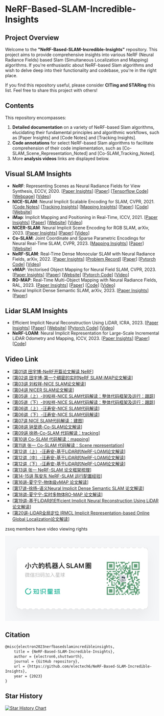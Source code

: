 # NeRF-Based-SLAM-Incredible-Insights
## Project Overview
Welcome to the **"NeRF-Based-SLAM-Incredible-Insights"** repository. This project aims to provide comprehensive insights into various NeRF (Neural Radiance Fields) based Slam (Simultaneous Localization and Mapping) algorithms. If you're enthusiastic about NeRF-based Slam algorithms and wish to delve deep into their functionality and codebase, you're in the right place.

If you find this repository useful, please consider **CITing and STARing** this list. Feel free to share this project with others!





## Contents

This repository encompasses:

1. **Detailed documentation** on a variety of NeRF-based Slam algorithms, elucidating their fundamental principles and algorithmic workflows, such as [Paper Insights] and [Code Notes] and [Tracking Insights].
2. **Code annotations** for select NeRF-based Slam algorithms to facilitate comprehension of their code implementation, such as [Co-SLAM_Scene_Representation_Noted] and [Co-SLAM_Tracking_Noted].
3. More **analysis videos** links are displayed below.


## Visual SLAM Insights
* **NeRF**: Representing Scenes as Neural Radiance Fields for View Synthesis, ECCV, 2020. [[Paper Insights](./1.Nerf开篇论文解读%20.pdf)]  [[Paper](https://arxiv.org/pdf/2003.08934.pdf)] [[Tensorflow Code](https://github.com/bmild/nerf)] [[Webpage](http://tancik.com/nerf)] [[Video](https://www.youtube.com/watch?v=JuH79E8rdKc)] 
* **NICE-SLAM**: Neural Implicit Scalable Encoding for SLAM, CVPR, 2021. [[Code Notes](5.NICE-SLAM源码阅读笔记.pdf)] [[Tracking Insights](./6.NICE-SLAM跟踪代码解析和扩展内容.pdf)] [[Mapping Insights](./7.NICE-SLAM_Mapping.pdf)]  [[Paper](https://arxiv.org/abs/2112.12130)] [[Code](https://github.com/cvg/nice-slam)] [[Website](https://pengsongyou.github.io/nice-slam?utm_source=catalyzex.com)]
* **iMap**: Implicit Mapping and Positioning in Real-Time, ICCV, 2021. [[Paper Insights](./2.iMap解读.pdf)] [[Paper](https://arxiv.org/abs/2103.12352)] [[Website](https://edgarsucar.github.io/iMAP/)] [[Video](https://www.youtube.com/watch?v=c-zkKGArl5Y)]
*  **NICER-SLAM**: Neural Implicit Scene Encoding for RGB SLAM, arXiv, 2023. [[Paper Insights](./4.NICER-SLAM论文解读.pdf)]   [[Paper](https://arxiv.org/pdf/2302.03594.pdf)] [[Video](https://www.youtube.com/watch?v=tUXzqEZWg2w)]
*  **Co-SLAM**: Joint Coordinate and Sparse Parametric Encodings for Neural Real-Time SLAM, CVPR, 2023. [[Mapping Insights](./10.Co-SLAM_Mapping.pdf)]  [[Paper](https://arxiv.org/pdf/2304.14377.pdf)] [[Website](https://hengyiwang.github.io/projects/CoSLAM)]
* **NeRF-SLAM**: Real-Time Dense Monocular SLAM with Neural Radiance Fields, arXiv, 2022. [[Paper Insights](./13.NeRF-SLAM论文框架梳理_Real-Time%20Dense%20Monocular%20SLAM%20with%20Neural%20Radiance%20Fields.pdf)]  [[Problem Record](./14-15.Nerf-Slam实践问题记录.docx)]     [[Paper](https://arxiv.org/pdf/2210.13641.pdf)] [[Pytorch Code](https://github.com/ToniRV/NeRF-SLAM)] [[Video](https://www.youtube.com/watch?v=-6ufRJugcEU)]
*  **vMAP**: Vectorised Object Mapping for Neural Field SLAM, CVPR,  2023. [[Paper Insights](./16.vMAP%20Vectorised%20Object%20Mapping%20for%20Neural%20Field%20SLAM.html)]  [[Paper](https://arxiv.org/pdf/2302.01838.pdf)] [[Website](https://kxhit.github.io/vMAP)] [[Pytorch Code](https://github.com/kxhit/vMAP)] [[Video](https://kxhit.github.io/media/vMAP/vmap_raw.mp4)]
*  **RO-MAP**: Real-Time Multi-Object Mapping with Neural Radiance Fields, RAL, 2023. [[Paper Insights](./18.RO-MAP%20Real-Time%20Multi-Object%20Mapping%20with%20Neural.html)]   [[Paper](https://ieeexplore.ieee.org/document/10209177)] [[Code](https://github.com/XiaoHan-Git/RO-MAP)] [[Video](https://www.youtube.com/watch?v=sFrLXPw40wU)]
*  Neural Implicit Dense Semantic SLAM, arXiv, 2023. [[Paper Insights](./17.Neural%20Implicit%20Dense%20Semantic%20SLAM.md)]   [[Paper](https://arxiv.org/pdf/2304.14560.pdf)]



## Lidar SLAM Insights
- Efficient Implicit Neural Reconstruction Using LiDAR, ICRA, 2023. [[Paper Insights](./19.Efficient%20Implicit%20Neural%20Reconstruction%20Using%20LiDAR论文框架梳理.pdf)]  [[Paper](https://arxiv.org/pdf/2302.14363.pdf)] [[Website](http://starydy.xyz/EINRUL/)] [[Pytorch Code](https://github.com/StarRealMan/EINRUL)] [[Video](https://www.youtube.com/watch?v=wUp2I-X-IdI)]
- **NeRF-LOAM**: Neural Implicit Representation for Large-Scale Incremental LiDAR Odometry and Mapping, ICCV, 2023. [[Paper Insights](./12.基于Lidar的NeRF-LOAM论文解读.pdf)]    [[Paper](https://arxiv.org/pdf/2303.10709.pdf)] [[Code](https://github.com/JunyuanDeng/NeRF-LOAM)]



## Video Link

* [[第01讲 田宇博-NeRF开篇论文解读 NeRF](https://t.zsxq.com/13Rdok77J)]
* [[第02讲 田宇博-第一个稠密的实时NeRF SLAM iMAP论文解读](https://t.zsxq.com/13NT9SrVd)]
* [[第03讲 刘权祥-NICE SLAM论文解读](https://t.zsxq.com/13p6PzgGA)]
* [[第04讲 NICER SLAM论文解读](https://t.zsxq.com/133LIwane)]
* [[第05讲（上）-刘权祥-NICE SLAM代码解读：整体代码框架及运行：跟踪](https://t.zsxq.com/13Mjh18d9)]
* [[第05讲（下）-刘权祥-NICE SLAM代码解读：整体代码框架及运行：跟踪](https://t.zsxq.com/13pr1Ka69)]
* [[第06讲（上）-汪寿安-NICE SLAM代码解读](https://t.zsxq.com/13EWNTdeZ)]
* [[第06讲（下）-汪寿安-NICE SLAM代码解读](https://t.zsxq.com/13cDZxv3a)]
* [[第07讲 NICE SLAM代码解读：建图](https://t.zsxq.com/13ZeZgo36)]
* [[第08讲 钟至德-Co-SLAM论文解读](https://t.zsxq.com/13yYcc3yp)]
* [[第09讲 徐扬-Co-SLAM 代码解读：tracking](https://t.zsxq.com/13MHRa6rH)]
* [[第10讲 Co-SLAM 代码解读：mapping](https://t.zsxq.com/13N9RJVaj)]
* [[第11讲 张一 Co-SLAM 代码解读：Scene representation](https://t.zsxq.com/13WlZnCY1)]
* [[第12讲（上）-汪寿安-基于LiDAR的NeRF-LOAM论文解读](https://t.zsxq.com/13BnX2HN4)]
* [[第12讲（中）-汪寿安-基于LiDAR的NeRF-LOAM论文解读](https://t.zsxq.com/13Lrj9ECe)]
* [[第12讲（下）-汪寿安-基于LiDAR的NeRF-LOAM论文解读](https://t.zsxq.com/13nImsTqq)]
* [[第13讲 张一 NeRF-SLAM 论文框架梳理](https://t.zsxq.com/13iv6vYgR)]
* [[第14-15讲 陈安东 NeRF-SLAM 运行配置经验](https://t.zsxq.com/13rkfR21n)]
* [[第16讲-夏宁宁-物体级vMAP 论文解读](https://t.zsxq.com/13Sl2SAPy)]
* [[第17讲-徐扬-语义Neural Implicit Dense Semantic SLAM 论文解读](https://t.zsxq.com/13MtOSTLz)]
* [[第18讲-夏宁宁-实时多物体RO-MAP 论文解读](https://t.zsxq.com/13fVUbp2w)]
* [[第19讲-基于LiDAR的Efficient Implicit Neural Reconstruction Using LiDAR 论文解读](https://t.zsxq.com/13Ofplkrr)]
* [[第20讲-LiDAR全局定位 IRMCL Implicit Representation-based Online Global Localization论文解读](https://t.zsxq.com/13kYwivPD)]

zsxq members have video viewing rights


![zsxq](images/Life_Planet.JPG)





## Citation
```
@misc{electron2023nerfbasedslamincredibleinsights,
    title = {NeRF-Based-SLAM-Incredible-Insights},
    author = {electron6,shuttworth},
    journal = {GitHub repository},
    url = {https://github.com/electech6/NeRF-Based-SLAM-Incredible-Insights},
    year = {2023}
}
```


## Star History

[![Star History Chart](https://api.star-history.com/svg?repos=electech6/NeRF-Based-SLAM-Incredible-Insights&type=Date)](https://star-history.com/#electech6/NeRF-Based-SLAM-Incredible-Insights&Date)
